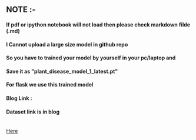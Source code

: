 ## NOTE :-

#### If pdf or ipython notebook will not load then please check markdown filde (.md)

#### I Cannot upload a large size model in github repo

#### So you have to trained your model by yourself in your pc/laptop and 

#### Save it as "plant_disease_model_1_latest.pt"

#### For flask we use this trained model

#### Blog Link :
<h4>Dataset link is in blog</h4><br>
<a href="https://medium.com/analytics-vidhya/plant-disease-detection-using-convolutional-neural-networks-and-pytorch-87c00c54c88f" target="_blank">Here</a>

